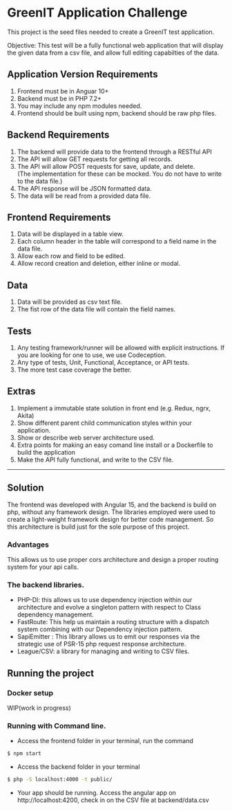 # GreenIT Application Challenge

This project is the seed files needed to create a GreenIT test application.

Objective: This test will be a fully functional web application that will display the given data from a csv file, and allow full editing capabilties of the data.

## Application Version Requirements

1. Frontend must be in Anguar 10+
2. Backend must be in PHP 7.2+
3. You may include any npm modules needed.
4. Frontend should be built using npm, backend should be raw php files.

## Backend Requirements

1. The backend will provide data to the frontend through a RESTful API
2. The API will allow GET requests for getting all records.
3. The API will allow POST requests for save, update, and delete.  
   (The implementation for these can be mocked. You do not have to write to the data file.)
4. The API response will be JSON formatted data.
5. The data will be read from a provided data file.

## Frontend Requirements

1. Data will be displayed in a table view.
2. Each column header in the table will correspond to a field name in the data file.
3. Allow each row and field to be edited.
4. Allow record creation and deletion, either inline or modal.

## Data

1. Data will be provided as csv text file.
2. The fist row of the data file will contain the field names.

## Tests

1. Any testing framework/runner will be allowed with explicit instructions. If you are looking for one to use, we use Codeception.
2. Any type of tests, Unit, Functional, Acceptance, or API tests.
3. The more test case coverage the better.

## Extras

1. Implement a immutable state solution in front end (e.g. Redux, ngrx, Akita)
2. Show different parent child communication styles within your application.
3. Show or describe web server architecture used.
4. Extra points for making an easy comand line install or a Dockerfile to build the application
5. Make the API fully functional, and write to the CSV file.

---

## Solution

The frontend was developed with Angular 15, and the backend is build on php, without any framework design. The libraries employed were used to create a light-weight framework design for better code management. So this architecture is build just for the sole purpose of this project.

### Advantages

This allows us to use proper cors architecture and design a proper routing system for your api calls.

### The backend libraries.

- PHP-DI: this allows us to use dependency injection within our architecture and evolve a singleton pattern with respect to Class dependency management.
- FastRoute: This help us maintain a routing structure with a dispatch system combining with our Dependency injection pattern.
- SapiEmitter : This library allows us to emit our responses via the strategic use of PSR-15 php request response architecture.
- League/CSV: a library for managing and writing to CSV files.

## Running the project

### Docker setup

WIP(work in progress)

### Running with Command line.

- Access the frontend folder in your terminal, run the command

```sh
$ npm start
```

- Access the backend folder in your terminal

```sh
$ php -S localhost:4000 -t public/
```

- Your app should be running. Access the angular app on http://localhost:4200, check in on the CSV file at backend/data.csv
